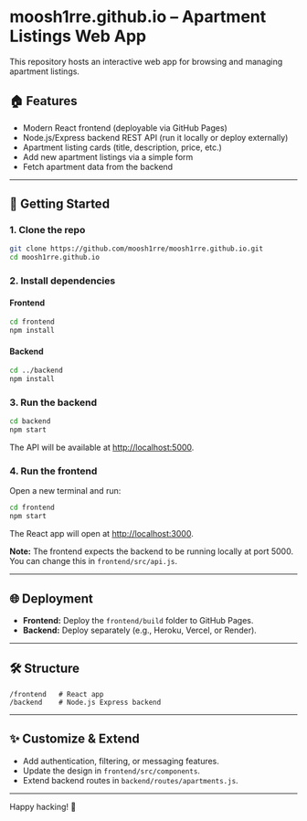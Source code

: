 # moosh1rre.github.io – Apartment Listings Web App

This repository hosts an interactive web app for browsing and managing apartment listings.

## 🏠 Features

- Modern React frontend (deployable via GitHub Pages)
- Node.js/Express backend REST API (run it locally or deploy externally)
- Apartment listing cards (title, description, price, etc.)
- Add new apartment listings via a simple form
- Fetch apartment data from the backend

---

## 🚀 Getting Started

### 1. Clone the repo

```bash
git clone https://github.com/moosh1rre/moosh1rre.github.io.git
cd moosh1rre.github.io
```

### 2. Install dependencies

#### Frontend
```bash
cd frontend
npm install
```

#### Backend
```bash
cd ../backend
npm install
```

### 3. Run the backend

```bash
cd backend
npm start
```
The API will be available at [http://localhost:5000](http://localhost:5000).

### 4. Run the frontend

Open a new terminal and run:

```bash
cd frontend
npm start
```
The React app will open at [http://localhost:3000](http://localhost:3000).

**Note:** The frontend expects the backend to be running locally at port 5000. You can change this in `frontend/src/api.js`.

---

## 🌐 Deployment

- **Frontend:** Deploy the `frontend/build` folder to GitHub Pages.
- **Backend:** Deploy separately (e.g., Heroku, Vercel, or Render).

---

## 🛠️ Structure

```
/frontend   # React app
/backend    # Node.js Express backend
```

---

## ✨ Customize & Extend

- Add authentication, filtering, or messaging features.
- Update the design in `frontend/src/components`.
- Extend backend routes in `backend/routes/apartments.js`.

---

Happy hacking! 🎉
